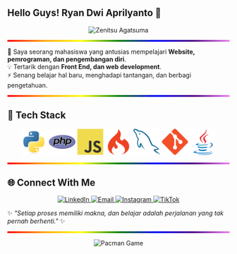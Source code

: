 
## Hello Guys! Ryan Dwi Aprilyanto 👋

<p align="center">
  <img src="https://media4.giphy.com/media/v1.Y2lkPTc5MGI3NjExcjBuMjlqaGNqaHhwNjQ1ZGo0ZnBsaXI1eWdvNjhmNzJnb3liYnhpdCZlcD12MV9pbnRlcm5hbF9naWZfYnlfaWQmY3Q9Zw/hQuNhHxSWYhxp9KmyS/giphy.gif" alt="Zenitsu Agatsuma" width="300"/>
</p>

<hr style="border: none; height: 4px; background: linear-gradient(90deg, red, orange, yellow, green, blue, indigo, violet);">

🌱 Saya seorang mahasiswa yang antusias mempelajari **Website, pemrograman, dan pengembangan diri**.  
💡 Tertarik dengan **Front End, dan web development**.  
⚡ Senang belajar hal baru, menghadapi tantangan, dan berbagi pengetahuan.  

<hr style="border: none; height: 4px; background: linear-gradient(90deg, red, orange, yellow, green, blue, indigo, violet);">

## 🚀 Tech Stack  
<p align="center">
  <img src="https://raw.githubusercontent.com/devicons/devicon/master/icons/python/python-original.svg" alt="Python" width="60" height="60"/>
  <img src="https://raw.githubusercontent.com/devicons/devicon/master/icons/php/php-original.svg" alt="PHP" width="60" height="60"/>
  <img src="https://raw.githubusercontent.com/devicons/devicon/master/icons/javascript/javascript-original.svg" alt="JavaScript" width="60" height="60"/>
  <img src="https://raw.githubusercontent.com/devicons/devicon/master/icons/codeigniter/codeigniter-plain.svg" alt="CodeIgniter" width="60" height="60"/>
  <img src="https://raw.githubusercontent.com/devicons/devicon/master/icons/mysql/mysql-original.svg" alt="MySQL" width="60" height="60"/>
  <img src="https://raw.githubusercontent.com/devicons/devicon/master/icons/git/git-original.svg" alt="Git" width="60" height="60"/>
  <img src="https://raw.githubusercontent.com/devicons/devicon/master/icons/java/java-original.svg" alt="Java" width="60" height="60"/>
</p>

<hr style="border: none; height: 4px; background: linear-gradient(90deg, red, orange, yellow, green, blue, indigo, violet);">

## 🌐 Connect With Me  
<p align="center">
  <a href="https://www.linkedin.com/in/ryandwiapril-yanto-5a0325378/" target="_blank">
    <img src="https://cdn.jsdelivr.net/gh/devicons/devicon/icons/linkedin/linkedin-original.svg" alt="LinkedIn" width="50"/>
  </a>
  <a href="mailto:ryandwiaprilyanto1@gmail.com">
    <img src="https://cdn-icons-png.flaticon.com/512/732/732200.png" alt="Email" width="50"/>
  </a>
  <a href="https://www.instagram.com/dwiaprilyanto07/" target="_blank">
    <img src="https://cdn-icons-png.flaticon.com/512/2111/2111463.png" alt="Instagram" width="50"/>
  </a>
  <a href="https://www.tiktok.com/@rynaprlynt?lang=en" target="_blank">
    <img src="https://cdn-icons-png.flaticon.com/512/3046/3046122.png" alt="TikTok" width="50"/>
  </a>
</p> 

✨ *"Setiap proses memiliki makna, dan belajar adalah perjalanan yang tak pernah berhenti."* ✨ 

<hr style="border: none; height: 4px; background: linear-gradient(90deg, red, orange, yellow, green, blue, indigo, violet);">

<p align="center">
  <img src="https://media.giphy.com/media/26AHONQ79FdWZhAI0/giphy.gif" width="250" alt="Pacman Game"/>
</p>

